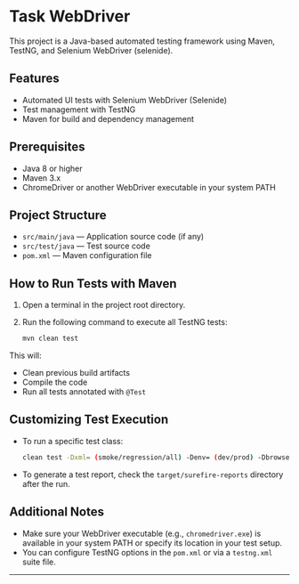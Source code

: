 # Task WebDriver

This project is a Java-based automated testing framework using Maven, TestNG, and Selenium WebDriver (selenide).

## Features

- Automated UI tests with Selenium WebDriver (Selenide)
- Test management with TestNG
- Maven for build and dependency management

## Prerequisites

- Java 8 or higher
- Maven 3.x
- ChromeDriver or another WebDriver executable in your system PATH

## Project Structure

- `src/main/java` — Application source code (if any)
- `src/test/java` — Test source code
- `pom.xml` — Maven configuration file

## How to Run Tests with Maven

1. Open a terminal in the project root directory.
2. Run the following command to execute all TestNG tests:

    ```bash
    mvn clean test
    ```

This will:
- Clean previous build artifacts
- Compile the code
- Run all tests annotated with `@Test`

## Customizing Test Execution

- To run a specific test class:

    ```bash
    clean test -Dxml= (smoke/regression/all) -Denv= (dev/prod) -Dbrowser= (chrome, edge, firefox)
    ```

- To generate a test report, check the `target/surefire-reports` directory after the run.

## Additional Notes

- Make sure your WebDriver executable (e.g., `chromedriver.exe`) is available in your system PATH or specify its location in your test setup.
- You can configure TestNG options in the `pom.xml` or via a `testng.xml` suite file.

---